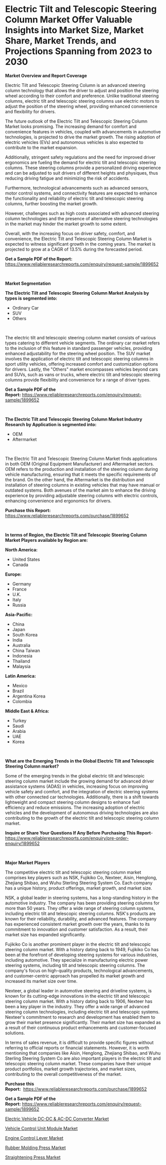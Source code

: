 <p><h1>Electric Tilt and Telescopic Steering Column Market Offer Valuable Insights into Market Size, Market Share, Market Trends, and Projections Spanning from 2023 to 2030</h1></p><p><strong>Market Overview and Report Coverage</strong></p>
<p><p>Electric Tilt and Telescopic Steering Column is an advanced steering column technology that allows the driver to adjust and position the steering wheel according to their comfort and preference. Unlike traditional steering columns, electric tilt and telescopic steering columns use electric motors to adjust the position of the steering wheel, providing enhanced convenience and flexibility for drivers.</p><p>The future outlook of the Electric Tilt and Telescopic Steering Column Market looks promising. The increasing demand for comfort and convenience features in vehicles, coupled with advancements in automotive technologies, is projected to drive the market growth. The rising adoption of electric vehicles (EVs) and autonomous vehicles is also expected to contribute to the market expansion.</p><p>Additionally, stringent safety regulations and the need for improved driver ergonomics are fueling the demand for electric tilt and telescopic steering columns. These steering columns provide a personalized driving experience and can be adjusted to suit drivers of different heights and physiques, thus reducing driving fatigue and minimizing the risk of accidents.</p><p>Furthermore, technological advancements such as advanced sensors, motor control systems, and connectivity features are expected to enhance the functionality and reliability of electric tilt and telescopic steering columns, further boosting the market growth.</p><p>However, challenges such as high costs associated with advanced steering column technologies and the presence of alternative steering technologies in the market may hinder the market growth to some extent.</p><p>Overall, with the increasing focus on driver safety, comfort, and convenience, the Electric Tilt and Telescopic Steering Column Market is expected to witness significant growth in the coming years. The market is projected to grow at a CAGR of 13.5% during the forecasted period.</p></p>
<p><strong>Get a Sample PDF of the Report:</strong> <a href="https://www.reliableresearchreports.com/enquiry/request-sample/1899652">https://www.reliableresearchreports.com/enquiry/request-sample/1899652</a></p>
<p>&nbsp;</p>
<p><strong>Market Segmentation</strong></p>
<p><strong>The Electric Tilt and Telescopic Steering Column Market Analysis by types is segmented into:</strong></p>
<p><ul><li>Ordinary Car</li><li>SUV</li><li>Others</li></ul></p>
<p>&nbsp;</p>
<p><p>The electric tilt and telescopic steering column market consists of various types catering to different vehicle segments. The ordinary car market refers to the inclusion of this feature in standard passenger vehicles, providing enhanced adjustability for the steering wheel position. The SUV market involves the application of electric tilt and telescopic steering columns in sport utility vehicles, offering increased comfort and customization options for drivers. Lastly, the "Others" market encompasses vehicles beyond cars and SUVs, such as vans or trucks, where electric tilt and telescopic steering columns provide flexibility and convenience for a range of driver types.</p></p>
<p><strong>Get a Sample PDF of the Report:</strong>&nbsp;<a href="https://www.reliableresearchreports.com/enquiry/request-sample/1899652">https://www.reliableresearchreports.com/enquiry/request-sample/1899652</a></p>
<p>&nbsp;</p>
<p><strong>The Electric Tilt and Telescopic Steering Column Market Industry Research by Application is segmented into:</strong></p>
<p><ul><li>OEM</li><li>Aftermarket</li></ul></p>
<p>&nbsp;</p>
<p><p>The Electric Tilt and Telescopic Steering Column Market finds applications in both OEM (Original Equipment Manufacturer) and Aftermarket sectors. OEM refers to the production and installation of the steering column during vehicle manufacturing, ensuring that it meets the specific requirements of the brand. On the other hand, the Aftermarket is the distribution and installation of steering columns in existing vehicles that may have manual or outdated systems. Both avenues of the market aim to enhance the driving experience by providing adjustable steering columns with electric controls, enhancing convenience and ergonomics for drivers.</p></p>
<p><strong>Purchase this Report:</strong>&nbsp; <a href="https://www.reliableresearchreports.com/purchase/1899652">https://www.reliableresearchreports.com/purchase/1899652</a></p>
<p>&nbsp;</p>
<p><strong>In terms of Region, the Electric Tilt and Telescopic Steering Column Market Players available by Region are:</strong></p>
<p>
    <p> <strong> North America: </strong>
        <ul>
            <li>United States</li>
            <li>Canada</li>
        </ul>
        </p> 
    <p> <strong> Europe: </strong>
        <ul>
            <li>Germany</li>
            <li>France</li>
            <li>U.K.</li>
            <li>Italy</li>
            <li>Russia</li>
        </ul>
        </p> 
    <p> <strong> Asia-Pacific: </strong>
        <ul>
            <li>China</li>
            <li>Japan</li>
            <li>South Korea</li>
            <li>India</li>
            <li>Australia</li>
            <li>China Taiwan</li>
            <li>Indonesia</li>
            <li>Thailand</li>
            <li>Malaysia</li>
        </ul>
        </p> 
    <p> <strong> Latin America: </strong>
        <ul>
            <li>Mexico</li>
            <li>Brazil</li>
            <li>Argentina Korea</li>
            <li>Colombia</li>
        </ul>
        </p> 
    <p> <strong> Middle East & Africa: </strong>
        <ul>
            <li>Turkey</li>
            <li>Saudi</li>
            <li>Arabia</li>
            <li>UAE</li>
            <li>Korea</li>
        </ul>
    </p>
    </p>
<p>&nbsp;</p>
<p><strong>What are the Emerging Trends in the Global Electric Tilt and Telescopic Steering Column market?</strong></p>
<p><p>Some of the emerging trends in the global electric tilt and telescopic steering column market include the growing demand for advanced driver assistance systems (ADAS) in vehicles, increasing focus on improving vehicle safety and comfort, and the integration of electric steering systems with other connected car technologies. Additionally, there is a shift towards lightweight and compact steering column designs to enhance fuel efficiency and reduce emissions. The increasing adoption of electric vehicles and the development of autonomous driving technologies are also contributing to the growth of the electric tilt and telescopic steering column market.</p></p>
<p><strong>Inquire or Share Your Questions If Any Before Purchasing This Report</strong>- <a href="https://www.reliableresearchreports.com/enquiry/pre-order-enquiry/1899652">https://www.reliableresearchreports.com/enquiry/pre-order-enquiry/1899652</a></p>
<p>&nbsp;</p>
<p><strong>Major Market Players</strong></p>
<p><p>The competitive electric tilt and telescopic steering column market comprises key players such as NSK, Fujikiko Co, Nexteer, Aisin, Henglong, Zhejiang Shibao, and Wuhu Sterling Steering System Co. Each company has a unique history, product offerings, market growth, and market size.</p><p>NSK, a global leader in steering systems, has a long-standing history in the automotive industry. The company has been providing steering columns for more than 50 years. They offer a wide range of steering column systems, including electric tilt and telescopic steering columns. NSK's products are known for their reliability, durability, and advanced features. The company has experienced consistent market growth over the years, thanks to its commitment to innovation and customer satisfaction. As a result, their market size has expanded significantly.</p><p>Fujikiko Co is another prominent player in the electric tilt and telescopic steering column market. With a history dating back to 1949, Fujikiko Co has been at the forefront of developing steering systems for various industries, including automotive. They specialize in manufacturing electric power steering systems, including tilt and telescopic steering columns. The company's focus on high-quality products, technological advancements, and customer-centric approach has propelled its market growth and increased its market size over time.</p><p>Nexteer, a global leader in automotive steering and driveline systems, is known for its cutting-edge innovations in the electric tilt and telescopic steering column market. With a history dating back to 1906, Nexteer has been a key player in the industry. They offer a wide range of advanced steering column technologies, including electric tilt and telescopic systems. Nexteer's commitment to research and development has enabled them to grow their market presence significantly. Their market size has expanded as a result of their continuous product enhancements and customer-focused solutions.</p><p>In terms of sales revenue, it is difficult to provide specific figures without referring to official reports or financial statements. However, it is worth mentioning that companies like Aisin, Henglong, Zhejiang Shibao, and Wuhu Sterling Steering System Co are also important players in the electric tilt and telescopic steering column market. These companies have their unique product portfolios, market growth trajectories, and market sizes, contributing to the overall competitiveness of the market.</p></p>
<p><strong>Purchase this Report:</strong>&nbsp;&nbsp;<a href="https://www.reliableresearchreports.com/purchase/1899652">https://www.reliableresearchreports.com/purchase/1899652</a></p>
<p></p>
<p><strong>Get a Sample PDF of the Report:</strong>&nbsp;<a href="https://www.reliableresearchreports.com/enquiry/request-sample/1899652">https://www.reliableresearchreports.com/enquiry/request-sample/1899652</a></p>
<p><p><a href="https://github.com/Chiragrp22/Market-Research-Report-List-1/blob/main/electric-vehicle-dc-dc-ac-dc-converter-market.md">Electric Vehicle DC-DC & AC-DC Converter Market</a></p><p><a href="https://github.com/ChiragRP21/Market-Research-Report-List-1/blob/main/vehicle-control-unit-module-market.md">Vehicle Control Unit Module Market</a></p><p><a href="https://medium.com/@moribenton733320/engine-control-lever-market-research-report-its-history-and-forecast-2023-to-2030-bbb8e51d2dd0">Engine Control Lever Market</a></p><p><a href="https://www.linkedin.com/pulse/rubber-molding-press-market-size-2023-2030-global-industrial-dk2ue/">Rubber Molding Press Market</a></p><p><a href="https://www.linkedin.com/pulse/straightening-press-market-size-2023-2030-global-industrial-amjge/">Straightening Press Market</a></p></p>